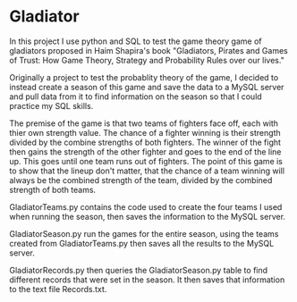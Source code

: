 # Gladiator
In this project I use python and SQL to test the game theory game of gladiators proposed in Haim Shapira's book "Gladiators, Pirates and Games of Trust: How Game Theory, Strategy and Probability Rules over our lives."

Originally a project to test the probablity theory of the game, I decided to instead create a season of this game and save the data to a MySQL server and pull data from it to find information on the season so that I could practice my SQL skills. 

The premise of the game is that two teams of fighters face off, each with thier own strength value. The chance of a fighter winning is their strength divided by the combine strengths of both fighters. The winner of the fight then gains the strength of the other fighter and goes to the end of the line up. This goes until one team runs out of fighters. The point of this game is to show that the lineup don't matter, that the chance of a team winning will always be the combined strength of the team, divided by the combined strength of both teams. 

GladiatorTeams.py contains the code used to create the four teams I used when running the season, then saves the information to the MySQL server.

GladiatorSeason.py run the games for the entire season, using the teams created from GladiatorTeams.py then saves all the results to the MySQL server.

GladiatorRecords.py then queries the GladiatorSeason.py table to find different records that were set in the season. It then saves that information to the text file Records.txt. 
